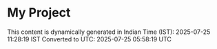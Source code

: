 # My Project

This content is dynamically generated in Indian Time (IST): 2025-07-25 11:28:19 IST
Converted to UTC: 2025-07-25 05:58:19 UTC
